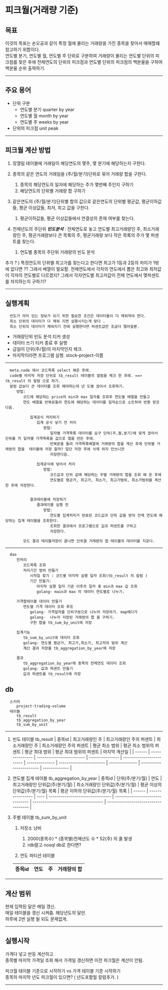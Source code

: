 # 피크월(거래량 기준)

## 목표
   이것의 목표는 손오공과 같이 특정 월에 몰리는 거래량을 가진 종목을 찾아서 매매할떄 참고하기 위함이다.   
   연도별 분기, 연도별 월, 연도별 주 단위로 구분하여 거래량이 몰리는 연도별 단위의 피크점를 찾은 후에 전체연도의 단위의 피크점과 연도별 단위의 피크점의 백분율을 구하여 백분율 순위 출력하기.

---

## 주요 용어
* 단위 구분   
  * 연도별 분기 quarter by year
  * 연도별 월 month by year
  * 연도별 주 weeks by year
* 단위의 피크점 unit peak

---



## 피크월 계산 방법

  1. 장열림 테이블에 거래일이 해당연도의 몇주, 몇 분기에 해당하는지 구한다.
  2. 종목의 같은 연도의 거래일을 (주/월/분기)단위로 묶어 거래량 합을 구한다.
     1. 종목의 해당연도의 일자에 해당하는 주가 몇번째 주인지 구하기
     2. 해당연도의 단위별 거래량 합 구하기
  3. 같은연도의 (주/월/분기)단위별 합의 값으로 같은연도의 단위별 평균값, 평균이하값들, 평균 이상값들, 최저, 최고 값을 구한다.
     1. 평균이하값들, 평균 이상값들에서 연결성의 존재 여부를 찾는다.

  4. 전체년도의 주단위 ***빈도분석*** : 전체연도로 놓고 연도별 최고거래량인 주, 최소거래량인 주, 평균거래량보다 큰 목록의 주, 평균거래량 보다 작은 목록의 주가 몇 퍼센트를 찾는다.
     1. 연도별 종목의 주단위 거래량의 빈도 분석

   추가 ? ) 특정연도의 단위별 최고가를 찾는다고 한다면 최고가 1등과 2등의 차이가 1밖에 없다면 ?? 그래서 배열이 필요함.
      전체연도에서 각자의 연도에서 뽑은 최고와 최저값이 각자의 연도별로 다르겠지? 그래서 각자연도별 최고저값이  전체 연도에서 몇퍼센트를 차지하는지 구하기?
   


---



  

## 실행계획

      빈도가 의미 있는 정보가 되기 위한 필요한 조건은 데이터들이 다 채워져야 한다.
      최소 단위의 데이터가 다 채워 지면 실행시키는게 맞다 .
      최소 단위의 데이터가 채워지기 전에 실행한다면 퍼센트값만 조금더 떨어질뿐.

   - 거래량단위 빈도 분석 티커 생성
   - 데이터 쓰기 티커 종료 후 실행
   - 금일이 단위(주/월)의 마지막인지 체크.
   - 마지막이라면 프로그램 실행.  stock-project-이름



---
      

      meta.code 에서 코드목록 select 해온 후에.
      code별 마지막 저장 단위로 tb_result 테이블의 컬럼을 체크 한 후에. ==> tb_result 의 칼럼 으로 하기.
      칼럼 값보다 큰 데이터를 조회 해야하는데 년 도별 끊어서 조회하기. 
         방법: 
            코드에 해당하는 price의 min과 max 일자를 조회후 연도별 배열을 만들고
            연도 배열을 반복문돌려 연도에 해당하는 데이터를 일자순으로 소트하여 반환 받은 다음.
               
               집계공식 처리하기
                  집계 공식 넣기 전 처리
                     방법:
                        일자별 가격목록 데이터를 요구 단위(주,월,분기)에 맞게 끊어서 단위를 키 일자별 가격목록을 값으로 맵을 만든 후에.
                        반복문을 돌려 가격목록배열에 거래량의 합을 계산 후에 단위별 거래량의 합을  테이블에 저장 할까? 일단 저장 후에 삭제 하자 안쓰니깐
                        저장한다음. 

                  집계공식에 넣어서 처리 
                     방법:
                        코드값과 단위 값에 해당하는 주별 거래량의 합을 조회 해 온 후에 
                        연도별로 평균가, 최고가, 최소가, 최고가범위, 최소가범위를 계산 한 후에 저장한다.


               결과테이블에 저장하기
                  결과테이블 실행 전
                     방법:
                        연도별 집계처리가 완료된 코드값과 단위 값을 받아 전체 연도에 해당하는 집계 테이블을 조회한다.
                        조회한 결과에서 프로그램으로 값과 퍼센트를 구하고
                        저장한다.
            
            모드 결과 테이블저장이 끝나면 단위결 거래량의 합 테이블의 데이터를 지운다.
   
  ---
      dao
         전처리
            코드목록 조회
            처리기간 범위 만들기
               시작일 찾기 : 코드별 마지막 실행 일자 조회(tb_result 의 칼럼 )
               기간 만들기:
                  마지막 실행 일자 기준 이후의 일자 중 min과 max 값 조회
                  golang- main과 max 의 데이터 연도별로 나누기.
         
         가격합테이블 데이터 만들기
            연도별 가격 데이터 조회 루프
               golang- 가격일자를 단위구분으로 나누어 저장하기. map에다가
               golang-  나누어 저장된 거래량의 합 을 구하기. 
               구한 합을 tb_sum_by_unit에 저장
         
         집계기능
            tb_sum_by_unit에 데이터 조회
            golang- 연도별 평균가, 최고가,최소가, 최고저의 범위 계산
            계산 결과 저장를 tb_aggregation_by_year에 저장

         결과
            tb_aggregation_by_year에 종목의 전체연도 데이터 조회
            golang- 값과 퍼센트 만들기
            값과 퍼센트를 tb_result에 저장




         
  



## db

      스키마 
         project-trading-volume
      테이블
         tb_result
         tb_aggregation_by_year
         tb_sum_by_unit
----

   1. 빈도 테이블  tb_result
      | 종목id | 최고거래량인 주 | 최고거래량인 주의 퍼센트 | 최소거래량인 주 | 최소거래량인 주의 퍼센트 | 평균 최소 범위 | 평균 최소 범위의 퍼센트 | 평균 최대 범위 | 평균 최대 범위의 퍼센트 | 마지막 계산일 |
      | ------ | --------------- | ------------------------ | --------------- | ------------------------ | -------------- | ----------------------- | -------------- | ----------------------- | ------------- |

   2. 연도별 집계 테이블 tb_aggregation_by_year
      | 종목id | 단위(주/분기/월) | 연도 | 최고거래량인 단위값(주/분기/월) | 최소거래량인 단위값(주/분기/월) | 평균 이상의 단위값(주/분기/월) 목록 | 평균 이하의 단위값(주/분기/월) 목록 |
      | ------ | ---------------- | ---- | ------------------------------- | ------------------------------- | ----------------------------------- | ----------------------------------- |

   3. 주별 테이블  tb_sum_by_unit
      1. 저장소 낭비
         1. 2000(종목수) * (종목별)전체년도 수 * 52(주) 의 줄 발생
         2. rdb말고 nosql db로 한다면?
         
      2. 연도 파티션 테이블
      
      | 종목id | 연도 | 주  | 거래량의 합 |
      | ------ | ---- | --- | ----------- |

---







## 계산 범위
현재 입력된 달은 매일 갱신.   
매일 테이블을 갱신 시켜줌. 해당년도의 달만.    
하루에 2번 실행 될 되도 문제없게. 
   

---


## 실행시작
가격다 넣고 반등 계산하고.   
종목별 마지막 가격일 조회 해서 가격일 갱신하면 이전 피크월은 계산이 안됨.   

피크월 테이블 기준으로 시작하기 vs 가격 테이블 기준 시작하기   
종목의 마지막 년도 피크월이 있으면? ( 년도포함월 칼럼추가. )    

---